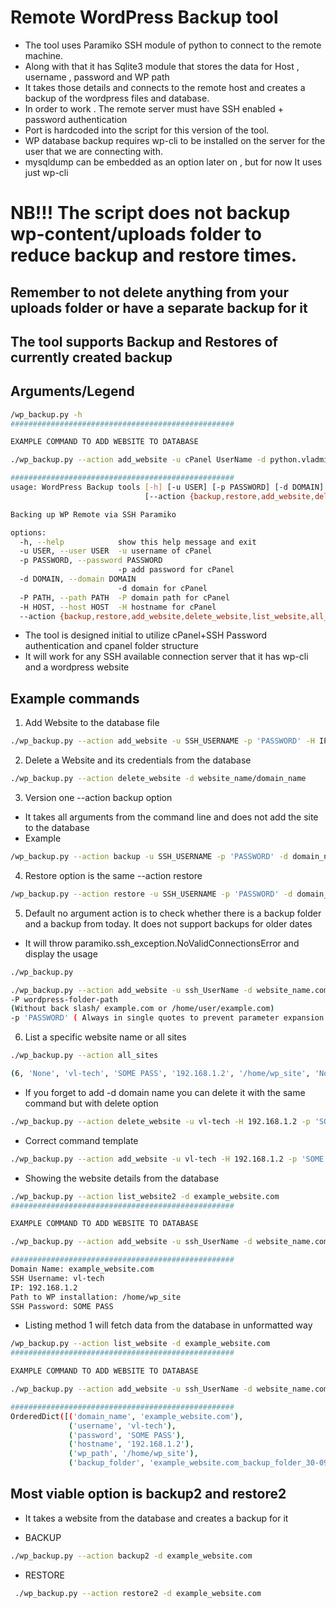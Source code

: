 # Remote WordPress Backup tool
- The tool uses Paramiko SSH module of python to connect to the remote machine.
- Along with that it has Sqlite3 module that stores the data for Host , username , password and WP path 
- It takes those details and connects to the remote host and creates a backup of the wordpress files and database.
- In order to work . The remote server must have SSH enabled + password authentication
- Port is hardcoded into the script for this version of the tool.
- WP database backup requires wp-cli to be installed on the server for the user that we are connecting with.
- mysqldump can be embedded as an option later on , but for now It uses just wp-cli

# NB!!! The script does not backup wp-content/uploads folder to reduce backup and restore times.
## Remember to not delete anything from your uploads folder or have a separate backup for it
## The tool supports Backup and Restores of currently created backup
## Arguments/Legend
```bash
/wp_backup.py -h
##################################################

EXAMPLE COMMAND TO ADD WEBSITE TO DATABASE

./wp_backup.py --action add_website -u cPanel UserName -d python.vladmin.top -P wordpress-folder-path (Without back slash/ example.com or /home/user/example.com) -p 'PASSWORD' ( Always in single quotes to prevent parameter expansion! ) -H HOST/IP

##################################################
usage: WordPress Backup tools [-h] [-u USER] [-p PASSWORD] [-d DOMAIN] [-P PATH] [-H HOST]
                              [--action {backup,restore,add_website,delete_website,list_website,all_sites,check,restore2,list_website2,backup2}]

Backing up WP Remote via SSH Paramiko

options:
  -h, --help            show this help message and exit
  -u USER, --user USER  -u username of cPanel
  -p PASSWORD, --password PASSWORD
                        -p add password for cPanel
  -d DOMAIN, --domain DOMAIN
                        -d domain for cPanel
  -P PATH, --path PATH  -P domain path for cPanel
  -H HOST, --host HOST  -H hostname for cPanel
  --action {backup,restore,add_website,delete_website,list_website,all_sites,check,restore2,list_website2,backup2}

```
 - The tool is designed initial to utilize cPanel+SSH Password authentication and cpanel folder structure
 - It will work for any SSH available connection server that it has wp-cli and a wordpress website

## Example commands
1. Add Website to the database file 
```bash
./wp_backup.py --action add_website -u SSH_USERNAME -p 'PASSWORD' -H IP/Hostname -d domain_name -P WP_PATH 
```
2. Delete a Website and its credentials from the database


```bash
./wp_backup.py --action delete_website -d website_name/domain_name

```

3. Version one --action backup option
 - It takes all arguments from the command line and does not add the site to the database
 - Example

```bash
/wp_backup.py --action backup -u SSH_USERNAME -p 'PASSWORD' -d domain_name/websitename -P /home/path/to/wp -H IP/Hostname

```

4. Restore option is the same --action restore 

```bash
/wp_backup.py --action restore -u SSH_USERNAME -p 'PASSWORD' -d domain_name/websitename -P /home/path/to/wp -H IP/Hostname

```
5. Default no argument action is to check whether there is a backup folder and a backup from today. It does not support backups for older dates
 - It will throw paramiko.ssh_exception.NoValidConnectionsError and display the usage
```bash
./wp_backup.py

./wp_backup.py --action add_website -u ssh_UserName -d website_name.com 
-P wordpress-folder-path 
(Without back slash/ example.com or /home/user/example.com) 
-p 'PASSWORD' ( Always in single quotes to prevent parameter expansion! ) -H HOST/IP
```

6. List a specific website name or all sites

```bash
./wp_backup.py --action all_sites

(6, 'None', 'vl-tech', 'SOME PASS', '192.168.1.2', '/home/wp_site', 'None_backup_folder_30-09-2024')

```
 - If you forget to add -d domain name you can delete it with the same command but with delete option

```bash
./wp_backup.py --action delete_website -u vl-tech -H 192.168.1.2 -p 'SOME PASS' -P /home/wp_site

```

- Correct command template 

```bash
./wp_backup.py --action add_website -u vl-tech -H 192.168.1.2 -p 'SOME PASS' -P /home/wp_site -d example_website.com

```

- Showing the website details from the database 

```bash
./wp_backup.py --action list_website2 -d example_website.com
##################################################

EXAMPLE COMMAND TO ADD WEBSITE TO DATABASE

./wp_backup.py --action add_website -u ssh_UserName -d website_name.com -P wordpress-folder-path (Without back slash/ example.com or /home/user/example.com) -p 'PASSWORD' ( Always in single quotes to prevent parameter expansion! ) -H HOST/IP

##################################################
Domain Name: example_website.com
SSH Username: vl-tech
IP: 192.168.1.2
Path to WP installation: /home/wp_site
SSH Password: SOME PASS

```
- Listing method 1 will fetch data from  the database in  unformatted way

```bash
/wp_backup.py --action list_website -d example_website.com
##################################################

EXAMPLE COMMAND TO ADD WEBSITE TO DATABASE

./wp_backup.py --action add_website -u ssh_UserName -d website_name.com -P wordpress-folder-path (Without back slash/ example.com or /home/user/example.com) -p 'PASSWORD' ( Always in single quotes to prevent parameter expansion! ) -H HOST/IP

##################################################
OrderedDict([('domain_name', 'example_website.com'),
             ('username', 'vl-tech'),
             ('password', 'SOME PASS'),
             ('hostname', '192.168.1.2'),
             ('wp_path', '/home/wp_site'),
             ('backup_folder', 'example_website.com_backup_folder_30-09-2024')])
```

## Most viable option is backup2 and restore2
- It takes a website from the database and creates a backup for it

- BACKUP
```bash
./wp_backup.py --action backup2 -d example_website.com
```
- RESTORE
```bash
 ./wp_backup.py --action restore2 -d example_website.com
```



